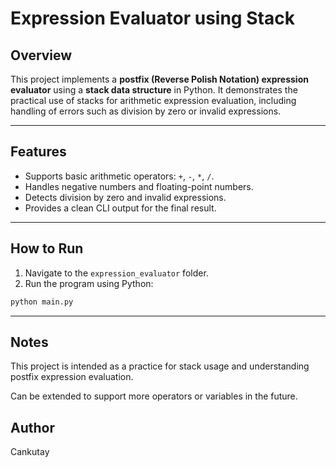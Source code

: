 # Expression Evaluator using Stack

## Overview
This project implements a **postfix (Reverse Polish Notation) expression evaluator** using a **stack data structure** in Python. It demonstrates the practical use of stacks for arithmetic expression evaluation, including handling of errors such as division by zero or invalid expressions.

---

## Features
- Supports basic arithmetic operators: `+`, `-`, `*`, `/`.
- Handles negative numbers and floating-point numbers.
- Detects division by zero and invalid expressions.
- Provides a clean CLI output for the final result.

---

## How to Run
1. Navigate to the `expression_evaluator` folder.
2. Run the program using Python:
```bash
python main.py
```

---

## Notes

This project is intended as a practice for stack usage and understanding postfix expression evaluation.

Can be extended to support more operators or variables in the future.

## Author

Cankutay